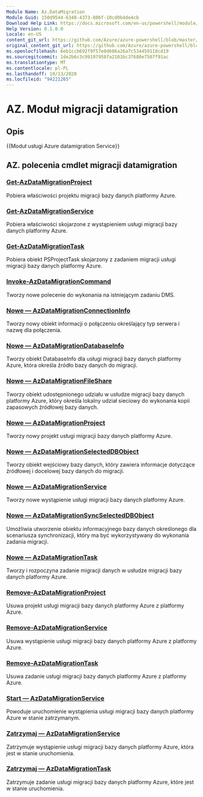 ```yaml
---
Module Name: Az.DataMigration
Module Guid: 150d9544-6348-4373-806f-10cd0b4de4cb
Download Help Link: https://docs.microsoft.com/en-us/powershell/module/az.datamigration
Help Version: 0.1.0.0
Locale: en-US
content_git_url: https://github.com/Azure/azure-powershell/blob/master/src/DataMigration/DataMigration/help/Az.DataMigration.md
original_content_git_url: https://github.com/Azure/azure-powershell/blob/master/src/DataMigration/DataMigration/help/Az.DataMigration.md
ms.openlocfilehash: 6eb1ccb692f9f57e0d686a26a7c534459118cd19
ms.sourcegitcommit: 1de2b6c3c99197958fa2101bc37680e7507f91ac
ms.translationtype: MT
ms.contentlocale: pl-PL
ms.lasthandoff: 10/13/2020
ms.locfileid: "94221265"
---
```

# AZ. Moduł migracji datamigration
## Opis
{{Moduł usługi Azure datamigration Service}}

## AZ. polecenia cmdlet migracji datamigration
### [Get-AzDataMigrationProject](Get-AzDataMigrationProject.md)
Pobiera właściwości projektu migracji bazy danych platformy Azure.

### [Get-AzDataMigrationService](Get-AzDataMigrationService.md)
Pobiera właściwości skojarzone z wystąpieniem usługi migracji bazy danych platformy Azure. 

### [Get-AzDataMigrationTask](Get-AzDataMigrationTask.md)
Pobiera obiekt PSProjectTask skojarzony z zadaniem migracji usługi migracji bazy danych platformy Azure.

### [Invoke-AzDataMigrationCommand](Invoke-AzDataMigrationCommand.md)
Tworzy nowe polecenie do wykonania na istniejącym zadaniu DMS.

### [Nowe — AzDataMigrationConnectionInfo](New-AzDataMigrationConnectionInfo.md)
Tworzy nowy obiekt informacji o połączeniu określający typ serwera i nazwę dla połączenia.

### [Nowe — AzDataMigrationDatabaseInfo](New-AzDataMigrationDatabaseInfo.md)
Tworzy obiekt DatabaseInfo dla usługi migracji bazy danych platformy Azure, która określa źródło bazy danych do migracji.

### [Nowe — AzDataMigrationFileShare](New-AzDataMigrationFileShare.md)
Tworzy obiekt udostępnionego udziału w usłudze migracji bazy danych platformy Azure, który określa lokalny udział sieciowy do wykonania kopii zapasowych źródłowej bazy danych.

### [Nowe — AzDataMigrationProject](New-AzDataMigrationProject.md)
Tworzy nowy projekt usługi migracji bazy danych platformy Azure.

### [Nowe — AzDataMigrationSelectedDBObject](New-AzDataMigrationSelectedDBObject.md)
Tworzy obiekt wejściowy bazy danych, który zawiera informacje dotyczące źródłowej i docelowej bazy danych do migracji.

### [Nowe — AzDataMigrationService](New-AzDataMigrationService.md)
Tworzy nowe wystąpienie usługi migracji bazy danych platformy Azure.

### [Nowe — AzDataMigrationSyncSelectedDBObject](New-AzDataMigrationSyncSelectedDBObject.md)
Umożliwia utworzenie obiektu informacyjnego bazy danych określonego dla scenariusza synchronizacji, który ma być wykorzystywany do wykonania zadania migracji.

### [Nowe — AzDataMigrationTask](New-AzDataMigrationTask.md)
Tworzy i rozpoczyna zadanie migracji danych w usłudze migracji bazy danych platformy Azure.

### [Remove-AzDataMigrationProject](Remove-AzDataMigrationProject.md)
Usuwa projekt usługi migracji bazy danych platformy Azure z platformy Azure.

### [Remove-AzDataMigrationService](Remove-AzDataMigrationService.md)
Usuwa wystąpienie usługi migracji bazy danych platformy Azure z platformy Azure.

### [Remove-AzDataMigrationTask](Remove-AzDataMigrationTask.md)
Usuwa zadanie usługi migracji bazy danych platformy Azure z platformy Azure.

### [Start — AzDataMigrationService](Start-AzDataMigrationService.md)
Powoduje uruchomienie wystąpienia usługi migracji bazy danych platformy Azure w stanie zatrzymanym. 

### [Zatrzymaj — AzDataMigrationService](Stop-AzDataMigrationService.md)
Zatrzymuje wystąpienie usługi migracji bazy danych platformy Azure, która jest w stanie uruchomienia.

### [Zatrzymaj — AzDataMigrationTask](Stop-AzDataMigrationTask.md)
Zatrzymuje zadanie usługi migracji bazy danych platformy Azure, które jest w stanie uruchomienia.

